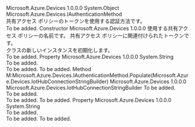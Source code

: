 <Type Name="ServiceAuthenticationWithSharedAccessPolicyToken" FullName="Microsoft.Azure.Devices.ServiceAuthenticationWithSharedAccessPolicyToken">
  <TypeSignature Language="C#" Value="public sealed class ServiceAuthenticationWithSharedAccessPolicyToken : Microsoft.Azure.Devices.IAuthenticationMethod" />
  <TypeSignature Language="ILAsm" Value=".class public auto ansi sealed beforefieldinit ServiceAuthenticationWithSharedAccessPolicyToken extends System.Object implements class Microsoft.Azure.Devices.IAuthenticationMethod" />
  <TypeSignature Language="DocId" Value="T:Microsoft.Azure.Devices.ServiceAuthenticationWithSharedAccessPolicyToken" />
  <TypeSignature Language="VB.NET" Value="Public NotInheritable Class ServiceAuthenticationWithSharedAccessPolicyToken&#xA;Implements IAuthenticationMethod" />
  <TypeSignature Language="F#" Value="type ServiceAuthenticationWithSharedAccessPolicyToken = class&#xA;    interface IAuthenticationMethod" />
  <AssemblyInfo>
    <AssemblyName>Microsoft.Azure.Devices</AssemblyName>
    <AssemblyVersion>1.0.0.0</AssemblyVersion>
  </AssemblyInfo>
  <Base>
    <BaseTypeName>System.Object</BaseTypeName>
  </Base>
  <Interfaces>
    <Interface>
      <InterfaceName>Microsoft.Azure.Devices.IAuthenticationMethod</InterfaceName>
    </Interface>
  </Interfaces>
  <Docs>
    <summary>
            共有アクセス ポリシーのトークンを使用する認証方法です。 
            </summary>
    <remarks>To be added.</remarks>
  </Docs>
  <Members>
    <Member MemberName=".ctor">
      <MemberSignature Language="C#" Value="public ServiceAuthenticationWithSharedAccessPolicyToken (string policyName, string token);" />
      <MemberSignature Language="ILAsm" Value=".method public hidebysig specialname rtspecialname instance void .ctor(string policyName, string token) cil managed" />
      <MemberSignature Language="DocId" Value="M:Microsoft.Azure.Devices.ServiceAuthenticationWithSharedAccessPolicyToken.#ctor(System.String,System.String)" />
      <MemberSignature Language="VB.NET" Value="Public Sub New (policyName As String, token As String)" />
      <MemberSignature Language="F#" Value="new Microsoft.Azure.Devices.ServiceAuthenticationWithSharedAccessPolicyToken : string * string -&gt; Microsoft.Azure.Devices.ServiceAuthenticationWithSharedAccessPolicyToken" Usage="new Microsoft.Azure.Devices.ServiceAuthenticationWithSharedAccessPolicyToken (policyName, token)" />
      <MemberType>Constructor</MemberType>
      <AssemblyInfo>
        <AssemblyName>Microsoft.Azure.Devices</AssemblyName>
        <AssemblyVersion>1.0.0.0</AssemblyVersion>
      </AssemblyInfo>
      <Parameters>
        <Parameter Name="policyName" Type="System.String" />
        <Parameter Name="token" Type="System.String" />
      </Parameters>
      <Docs>
        <param name="policyName">使用する共有アクセス ポリシーの名前です。</param>
        <param name="token">共有アクセス ポリシーに関連付けられたトークンです。</param>
        <summary>
            <see cref="T:Microsoft.Azure.Devices.ServiceAuthenticationWithSharedAccessPolicyToken" /> クラスの新しいインスタンスを初期化します。
            </summary>
        <remarks>To be added.</remarks>
      </Docs>
    </Member>
    <Member MemberName="PolicyName">
      <MemberSignature Language="C#" Value="public string PolicyName { get; set; }" />
      <MemberSignature Language="ILAsm" Value=".property instance string PolicyName" />
      <MemberSignature Language="DocId" Value="P:Microsoft.Azure.Devices.ServiceAuthenticationWithSharedAccessPolicyToken.PolicyName" />
      <MemberSignature Language="VB.NET" Value="Public Property PolicyName As String" />
      <MemberSignature Language="F#" Value="member this.PolicyName : string with get, set" Usage="Microsoft.Azure.Devices.ServiceAuthenticationWithSharedAccessPolicyToken.PolicyName" />
      <MemberType>Property</MemberType>
      <AssemblyInfo>
        <AssemblyName>Microsoft.Azure.Devices</AssemblyName>
        <AssemblyVersion>1.0.0.0</AssemblyVersion>
      </AssemblyInfo>
      <ReturnValue>
        <ReturnType>System.String</ReturnType>
      </ReturnValue>
      <Docs>
        <summary>To be added.</summary>
        <value>To be added.</value>
        <remarks>To be added.</remarks>
      </Docs>
    </Member>
    <Member MemberName="Populate">
      <MemberSignature Language="C#" Value="public Microsoft.Azure.Devices.IotHubConnectionStringBuilder Populate (Microsoft.Azure.Devices.IotHubConnectionStringBuilder iotHubConnectionStringBuilder);" />
      <MemberSignature Language="ILAsm" Value=".method public hidebysig newslot virtual instance class Microsoft.Azure.Devices.IotHubConnectionStringBuilder Populate(class Microsoft.Azure.Devices.IotHubConnectionStringBuilder iotHubConnectionStringBuilder) cil managed" />
      <MemberSignature Language="DocId" Value="M:Microsoft.Azure.Devices.ServiceAuthenticationWithSharedAccessPolicyToken.Populate(Microsoft.Azure.Devices.IotHubConnectionStringBuilder)" />
      <MemberSignature Language="F#" Value="abstract member Populate : Microsoft.Azure.Devices.IotHubConnectionStringBuilder -&gt; Microsoft.Azure.Devices.IotHubConnectionStringBuilder&#xA;override this.Populate : Microsoft.Azure.Devices.IotHubConnectionStringBuilder -&gt; Microsoft.Azure.Devices.IotHubConnectionStringBuilder" Usage="serviceAuthenticationWithSharedAccessPolicyToken.Populate iotHubConnectionStringBuilder" />
      <MemberType>Method</MemberType>
      <Implements>
        <InterfaceMember>M:Microsoft.Azure.Devices.IAuthenticationMethod.Populate(Microsoft.Azure.Devices.IotHubConnectionStringBuilder)</InterfaceMember>
      </Implements>
      <AssemblyInfo>
        <AssemblyName>Microsoft.Azure.Devices</AssemblyName>
        <AssemblyVersion>1.0.0.0</AssemblyVersion>
      </AssemblyInfo>
      <ReturnValue>
        <ReturnType>Microsoft.Azure.Devices.IotHubConnectionStringBuilder</ReturnType>
      </ReturnValue>
      <Parameters>
        <Parameter Name="iotHubConnectionStringBuilder" Type="Microsoft.Azure.Devices.IotHubConnectionStringBuilder" />
      </Parameters>
      <Docs>
        <param name="iotHubConnectionStringBuilder">To be added.</param>
        <summary>To be added.</summary>
        <returns>To be added.</returns>
        <remarks>To be added.</remarks>
      </Docs>
    </Member>
    <Member MemberName="Token">
      <MemberSignature Language="C#" Value="public string Token { get; set; }" />
      <MemberSignature Language="ILAsm" Value=".property instance string Token" />
      <MemberSignature Language="DocId" Value="P:Microsoft.Azure.Devices.ServiceAuthenticationWithSharedAccessPolicyToken.Token" />
      <MemberSignature Language="VB.NET" Value="Public Property Token As String" />
      <MemberSignature Language="F#" Value="member this.Token : string with get, set" Usage="Microsoft.Azure.Devices.ServiceAuthenticationWithSharedAccessPolicyToken.Token" />
      <MemberType>Property</MemberType>
      <AssemblyInfo>
        <AssemblyName>Microsoft.Azure.Devices</AssemblyName>
        <AssemblyVersion>1.0.0.0</AssemblyVersion>
      </AssemblyInfo>
      <ReturnValue>
        <ReturnType>System.String</ReturnType>
      </ReturnValue>
      <Docs>
        <summary>To be added.</summary>
        <value>To be added.</value>
        <remarks>To be added.</remarks>
      </Docs>
    </Member>
  </Members>
</Type>